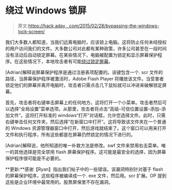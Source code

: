 # 绕过 Windows 锁屏

> 原文:[https://hack aday . com/2015/02/28/bypassing-the-windows-lock-screen/](https://hackaday.com/2015/02/28/bypassing-the-windows-lock-screen/)

我们大多数人都知道，当我们远离电脑时，应该锁上电脑。这将防止任何未经授权的用户访问我们的文件。大多数公司对此都有某种政策，许多公司甚至在一段时间没有活动后自动锁定屏幕。在某些情况下，电脑被配置为锁定和显示屏幕保护程序。在这些情况下，本地攻击者有可能[绕过锁定屏幕](http://securitycafe.ro/2015/02/23/bypassing-windows-lock-screen-via-flash-screensaver/ "Bypass the Windows lock screen")。

[Adrian]解释说屏幕保护程序是通过注册表项配置的。该键包含一个. scr 文件的路径，当屏幕保护程序被激活时，Adobe Flash Player 将播放该文件。当受害者锁定他们的屏幕并离开电脑时，攻击者只需点击几下鼠标就可以冲进来破解锁定屏幕。

首先，攻击者将右键单击屏幕上的任何地方。这将打开一个小菜单。攻击者然后可以选择“全局设置”菜单选项。从那里，攻击者将点击“高级–可信位置设置–添加–添加文件”。这将打开标准的 windows“打开”对话框，允许您选择文件。此时，只需右键单击任何文件夹，然后选择“在新窗口中打开”。这将导致该文件夹在一个普通的 Windows 资源管理器窗口中打开，然后游戏就结束了。这个窗口可以用来打开文件和执行程序，所有这些都是在屏幕仍然锁定的情况下进行的。

[Adrian]解释说，他所知道的唯一补救方法是修改。swf 文件来禁用右击菜单。唯一的其他选择是完全禁用 flash 屏幕保护程序。这可能是最安全的选择，因为屏幕保护程序很可能是不必要的。

**更新:**感谢【Ryan】指出我们帖子中的一些错误。该漏洞特别针对基于 flash 的屏幕保护程序，这些程序被编译成一个. exe 文件，然后用。scr 扩展。OP 提到这些是企业环境中最常用的。股票屏保里不存在漏洞。